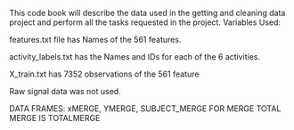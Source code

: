 This code book will describe the data used in the getting and cleaning data project and perform all the tasks requested in the project.
Variables Used:

features.txt file has Names of the 561 features.

activity_labels.txt has the Names and IDs for each of the 6 activities.


X_train.txt has 7352 observations of the 561 feature 

Raw signal data was not used.

DATA FRAMES:
xMERGE, YMERGE, SUBJECT_MERGE FOR MERGE
TOTAL MERGE IS TOTALMERGE
